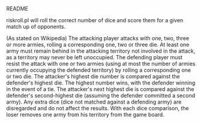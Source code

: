 
README

riskroll.pl will roll the correct number of dice and score them for a given match up of opponents.

(As stated on Wikipedia)
The attacking player attacks with one, two, three or more armies, rolling a corresponding one, two or three die. At least one army must remain behind in the attacking territory not involved in the attack, as a territory may never be left unoccupied. The defending player must resist the attack with one or two armies (using at most the number of armies currently occupying the defended territory) by rolling a corresponding one or two die.
The attacker's highest die number is compared against the defender's highest die. The highest number wins, with the defender winning in the event of a tie.
The attacker's next highest die is compared against the defender's second-highest die (assuming the defender committed a second army).
Any extra dice (dice not matched against a defending army) are disregarded and do not affect the results.
With each dice comparison, the loser removes one army from his territory from the game board.



